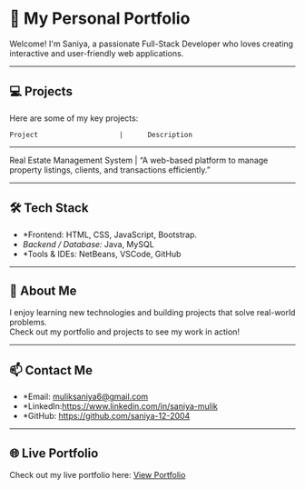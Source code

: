# 🌟 My Personal Portfolio

Welcome! I'm Saniya, a passionate  Full-Stack Developer who loves creating interactive and user-friendly web applications.

---

## 💻 Projects

Here are some of my key projects:

    Project                    |      Description      
------------------------------------------------------------

Real Estate Management System  |     “A web-based platform to manage property listings, clients, and transactions efficiently.”

---


## 🛠 Tech Stack

- *Frontend: HTML, CSS, JavaScript, Bootstrap. 
- *Backend / Database:* Java, MySQL  
- *Tools & IDEs: NetBeans, VSCode, GitHub  

---

## 📌 About Me

I enjoy learning new technologies and building projects that solve real-world problems.  
Check out my portfolio and projects to see my work in action!

---

## 📫 Contact Me

- *Email: muliksaniya6@gmail.com
- *LinkedIn:https://www.linkedin.com/in/saniya-mulik
- *GitHub: https://github.com/saniya-12-2004

---

## 🌐 Live Portfolio

Check out my live portfolio here: [View Portfolio](https://saniya-12-2004.github.io/Portfolio/)

